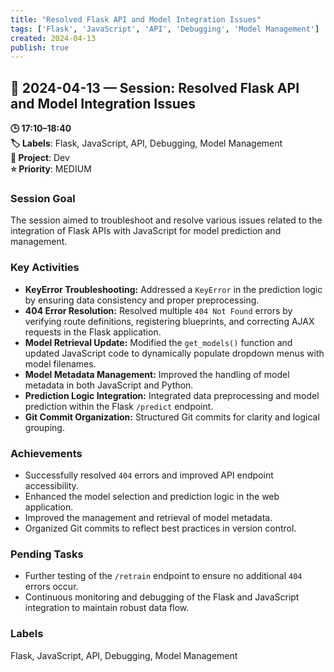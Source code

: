 ```yaml
---
title: "Resolved Flask API and Model Integration Issues"
tags: ['Flask', 'JavaScript', 'API', 'Debugging', 'Model Management']
created: 2024-04-13
publish: true
---
```


## 📅 2024-04-13 — Session: Resolved Flask API and Model Integration Issues

**🕒 17:10–18:40**  
**🏷️ Labels**: Flask, JavaScript, API, Debugging, Model Management  
**📂 Project**: Dev  
**⭐ Priority**: MEDIUM  


### Session Goal
The session aimed to troubleshoot and resolve various issues related to the integration of Flask APIs with JavaScript for model prediction and management.

### Key Activities
- **KeyError Troubleshooting:** Addressed a `KeyError` in the prediction logic by ensuring data consistency and proper preprocessing.
- **404 Error Resolution:** Resolved multiple `404 Not Found` errors by verifying route definitions, registering blueprints, and correcting AJAX requests in the Flask application.
- **Model Retrieval Update:** Modified the `get_models()` function and updated JavaScript code to dynamically populate dropdown menus with model filenames.
- **Model Metadata Management:** Improved the handling of model metadata in both JavaScript and Python.
- **Prediction Logic Integration:** Integrated data preprocessing and model prediction within the Flask `/predict` endpoint.
- **Git Commit Organization:** Structured Git commits for clarity and logical grouping.

### Achievements
- Successfully resolved `404` errors and improved API endpoint accessibility.
- Enhanced the model selection and prediction logic in the web application.
- Improved the management and retrieval of model metadata.
- Organized Git commits to reflect best practices in version control.

### Pending Tasks
- Further testing of the `/retrain` endpoint to ensure no additional `404` errors occur.
- Continuous monitoring and debugging of the Flask and JavaScript integration to maintain robust data flow.

### Labels
Flask, JavaScript, API, Debugging, Model Management
